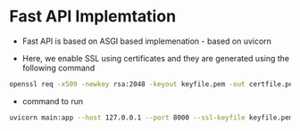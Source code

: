 
# Fast API Implemtation

- Fast API is based on ASGI based implemenation - based on uvicorn


- Here, we enable SSL using certificates  and they are generated using the following command

```bash
openssl req -x509 -newkey rsa:2048 -keyout keyfile.pem -out certfile.pem -days 365 -nodes
```

- command to run 

```bash
uvicorn main:app --host 127.0.0.1 --port 8000 --ssl-keyfile keyfile.pem --ssl-certfile certfile.pem --reload

```